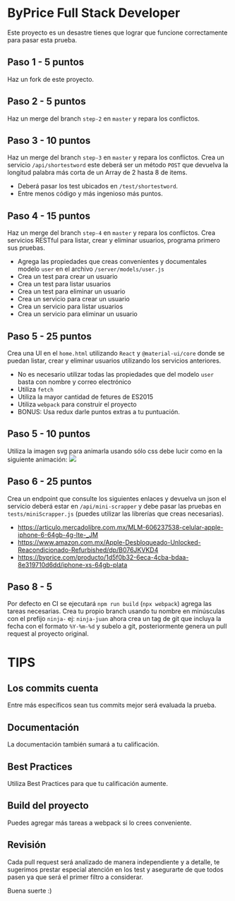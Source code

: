 # ByPrice Full Stack Developer

Este proyecto es un desastre tienes que lograr que funcione correctamente para pasar esta prueba.

## Paso 1 - 5 puntos
Haz un fork de este proyecto.

## Paso 2 - 5 puntos
Haz un merge del branch `step-2` en `master` y repara los conflictos.

## Paso 3 - 10 puntos
Haz un merge del branch `step-3` en `master` y repara los conflictos.
Crea un servicio `/api/shortestword` este deberá ser un método `POST` que devuelva la longitud palabra más corta de un Array de 2 hasta 8 de items.
- Deberá pasar los test ubicados en `/test/shortestword`.
- Entre menos código y más ingenioso más puntos.

## Paso 4 - 15 puntos
Haz un merge del branch `step-4` en `master` y repara los conflictos.
Crea servicios RESTful para listar, crear y eliminar usuarios, programa primero sus pruebas.
- Agrega las propiedades que creas convenientes y documentales modelo `user` en el archivo `/server/models/user.js`
- Crea un test para crear un usuario 
- Crea un test para listar usuarios
- Crea un test para eliminar un usuario
- Crea un servicio para crear un usuario
- Crea un servicio para listar usuarios
- Crea un servicio para eliminar un usuario

## Paso 5 - 25 puntos
Crea una UI en el `home.html` utilizando `React` y `@material-ui/core` donde se puedan listar, crear y eliminar usuarios utilizando los servicios anteriores.
- No es necesario utilizar todas las propiedades que del modelo `user` basta con nombre y correo electrónico
- Utiliza `fetch`
- Utiliza la mayor cantidad de fetures de ES2015
- Utiliza `webpack` para construir el proyecto
- BONUS: Usa redux darle puntos extras a tu puntuación.

## Paso 5 - 10 puntos
Utiliza la imagen svg para animarla usando sólo css debe lucir como en la siguiente animación:
<img src="https://s3-us-west-2.amazonaws.com/byprice-app/attachments/logo-fx.gif"/>

## Paso 6 - 25 puntos
Crea un endpoint que consulte los siguientes enlaces y devuelva un json el servicio deberá estar en `/api/mini-scrapper` y debe pasar las pruebas en `tests/miniScrapper.js` (puedes utilizar las librerías que creas necesarias).
- https://articulo.mercadolibre.com.mx/MLM-606237538-celular-apple-iphone-6-64gb-4g-lte-_JM
- https://www.amazon.com.mx/Apple-Desbloqueado-Unlocked-Reacondicionado-Refurbished/dp/B076JKVKD4
- https://byprice.com/producto/1d5f0b32-6eca-4cba-bdaa-8e319710d6dd/iphone-xs-64gb-plata 

## Paso 8 - 5
Por defecto en CI se ejecutará `npm run build` (`npx webpack`) agrega las tareas necesarias. 
Crea tu propio branch usando tu nombre en minúsculas con el prefijo `ninja-` ej: `ninja-juan` ahora crea un tag de git que incluya la fecha con el formato `%Y-%m-%d` y subelo a git, posteriormente genera un pull request al proyecto original.

# TIPS

## Los commits cuenta
Entre más específicos sean tus commits mejor será evaluada la prueba.

## Documentación
La documentación también sumará a tu calificación.

## Best Practices
Utiliza Best Practices para que tu calificación aumente.

## Build del proyecto
Puedes agregar más tareas a webpack si lo crees conveniente.

## Revisión
Cada pull request será analizado de manera independiente y a detalle, te sugerimos prestar especial atención en los test y asegurarte de que todos pasen ya que será el primer filtro a considerar.

Buena suerte :)

